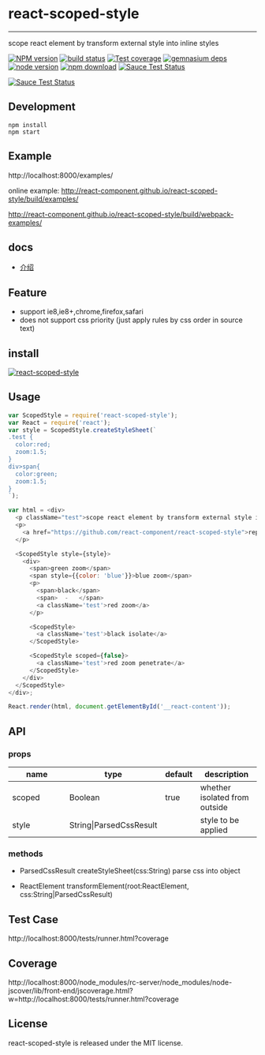 # react-scoped-style
---

scope react element by transform external style into inline styles

[![NPM version][npm-image]][npm-url]
[![build status][travis-image]][travis-url]
[![Test coverage][coveralls-image]][coveralls-url]
[![gemnasium deps][gemnasium-image]][gemnasium-url]
[![node version][node-image]][node-url]
[![npm download][download-image]][download-url]
[![Sauce Test Status](https://saucelabs.com/buildstatus/react-scoped-style)](https://saucelabs.com/u/react-scoped-style)

[![Sauce Test Status](https://saucelabs.com/browser-matrix/react-scoped-style.svg)](https://saucelabs.com/u/react-scoped-style)

[npm-image]: http://img.shields.io/npm/v/react-scoped-style.svg?style=flat-square
[npm-url]: http://npmjs.org/package/react-scoped-style
[travis-image]: https://img.shields.io/travis/react-component/react-scoped-style.svg?style=flat-square
[travis-url]: https://travis-ci.org/react-component/react-scoped-style
[coveralls-image]: https://img.shields.io/coveralls/react-component/react-scoped-style.svg?style=flat-square
[coveralls-url]: https://coveralls.io/r/react-component/react-scoped-style?branch=master
[gemnasium-image]: http://img.shields.io/gemnasium/react-component/react-scoped-style.svg?style=flat-square
[gemnasium-url]: https://gemnasium.com/react-component/react-scoped-style
[node-image]: https://img.shields.io/badge/node.js-%3E=_0.10-green.svg?style=flat-square
[node-url]: http://nodejs.org/download/
[download-image]: https://img.shields.io/npm/dm/react-scoped-style.svg?style=flat-square
[download-url]: https://npmjs.org/package/react-scoped-style


## Development

```
npm install
npm start
```

## Example

http://localhost:8000/examples/

online example: http://react-component.github.io/react-scoped-style/build/examples/

http://react-component.github.io/react-scoped-style/build/webpack-examples/

## docs

- [介绍](https://github.com/react-component/react-scoped-style/blob/master/docs/zh-cn/intro.md)


## Feature

* support ie8,ie8+,chrome,firefox,safari
* does not support css priority (just apply rules by css order in source text)

## install

[![react-scoped-style](https://nodei.co/npm/react-scoped-style.png)](https://npmjs.org/package/react-scoped-style)

## Usage

```js
var ScopedStyle = require('react-scoped-style');
var React = require('react');
var style = ScopedStyle.createStyleSheet(`
.test {
  color:red;
  zoom:1.5;
}
div>span{
  color:green;
  zoom:1.5;
}
`);

var html = <div>
  <p className="test">scope react element by transform external style into inline styles</p>
  <p>
    <a href="https://github.com/react-component/react-scoped-style">repo</a>
  </p>

  <ScopedStyle style={style}>
    <div>
      <span>green zoom</span>
      <span style={{color: 'blue'}}>blue zoom</span>
      <p>
        <span>black</span>
        <span>  -   </span>
        <a className='test'>red zoom</a>
      </p>

      <ScopedStyle>
        <a className='test'>black isolate</a>
      </ScopedStyle>

      <ScopedStyle scoped={false}>
        <a className='test'>red zoom penetrate</a>
      </ScopedStyle>
    </div>
  </ScopedStyle>
</div>;

React.render(html, document.getElementById('__react-content'));
```

## API

### props

<table class="table table-bordered table-striped">
    <thead>
    <tr>
        <th style="width: 100px;">name</th>
        <th style="width: 50px;">type</th>
        <th style="width: 50px;">default</th>
        <th>description</th>
    </tr>
    </thead>
    <tbody>
        <tr>
          <td>scoped</td>
          <td>Boolean</td>
          <td>true</td>
          <td>whether isolated from outside</td>
        </tr>
        <tr>
          <td>style</td>
          <td>String|ParsedCssResult</td>
          <td></td>
          <td>style to be applied</td>
        </tr>
    </tbody>
</table>

### methods

- ParsedCssResult createStyleSheet(css:String)  parse css into object

- ReactElement transformElement(root:ReactElement, css:String|ParsedCssResult)


## Test Case

http://localhost:8000/tests/runner.html?coverage

## Coverage

http://localhost:8000/node_modules/rc-server/node_modules/node-jscover/lib/front-end/jscoverage.html?w=http://localhost:8000/tests/runner.html?coverage

## License

react-scoped-style is released under the MIT license.
